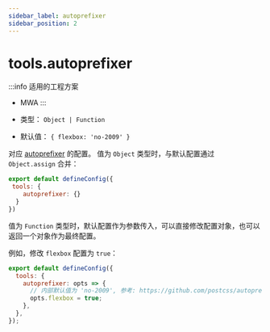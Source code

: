 ```yaml
---
sidebar_label: autoprefixer
sidebar_position: 2
---
```


# tools.autoprefixer

:::info 适用的工程方案
* MWA
:::

* 类型： `Object | Function`
* 默认值： `{ flexbox: 'no-2009' }`

对应 [autoprefixer](https://github.com/postcss/autoprefixer) 的配置。
值为 `Object` 类型时，与默认配置通过 `Object.assign` 合并：

```js title="modern.config.js"
export default defineConfig({
 tools: {
    autoprefixer: {}
  }
})
```

值为 `Function` 类型时，默认配置作为参数传入，可以直接修改配置对象，也可以返回一个对象作为最终配置。

例如，修改 `flexbox` 配置为 `true`：


```js title="modern.config.js"
export default defineConfig({
  tools: {
    autoprefixer: opts => {
      // 内部默认值为 'no-2009', 参考: https://github.com/postcss/autoprefixer#options
      opts.flexbox = true;
    },
  },
});
```
